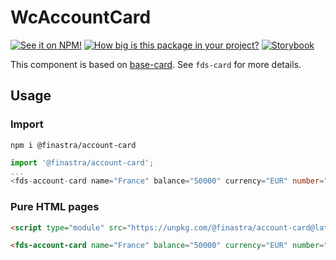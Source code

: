 # WcAccountCard

[![See it on NPM!](https://img.shields.io/npm/v/@finastra/account-card?style=for-the-badge)](https://www.npmjs.com/package/@finastra/account-card)
[![How big is this package in your project?](https://img.shields.io/bundlephobia/minzip/@finastra/account-card?style=for-the-badge)](https://bundlephobia.com/result?p=@finastra/account-card')
[![Storybook](https://shields.io/badge/-Play%20with%20this%20web%20component-2a0481?logo=storybook&style=for-the-badge)](https://finastra.github.io/finastra-design-system/?path=/story/components-account-card--default)

This component is based on [base-card](./src/base-card.ts). See `fds-card` for more details.

## Usage

### Import

```
npm i @finastra/account-card
```

```ts
import '@finastra/account-card';
...
<fds-account-card name="France" balance="50000" currency="EUR" number="DE89 3704 0044 0532 0130 00"></fds-account-card>
```

### Pure HTML pages

```html
<script type="module" src="https://unpkg.com/@finastra/account-card@latest/dist/src/account-card.js?module"></script>

<fds-account-card name="France" balance="50000" currency="EUR" number="DE89 3704 0044 0532 0130 00"></fds-account-card>
```
